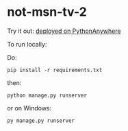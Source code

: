 # not-msn-tv-2

Try it out:
[deployed on PythonAnywhere](https://msntv2.eu.pythonanywhere.com/)

To run locally:

Do:
```
pip install -r requirements.txt
```

then:
```
python manage.py runserver
```
or on Windows:
```
py manage.py runserver
```
